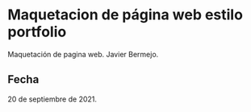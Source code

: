 # Maquetacion de página web estilo portfolio
  Maquetación de pagina web. Javier Bermejo.
## Fecha
  20 de septiembre de 2021.